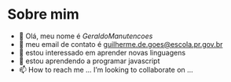 # Sobre mim

- 👋 Olá, meu nome é _GeraldoManutencoes_
- 👀 meu email de contato é guilherme.de.goes@escola.pr.gov.br
- 🌱 estou interessado em aprender novas linguagens
- 💞️ estou aprendendo a programar javascript
- 📫 How to reach me ...
I’m looking to collaborate on ...
